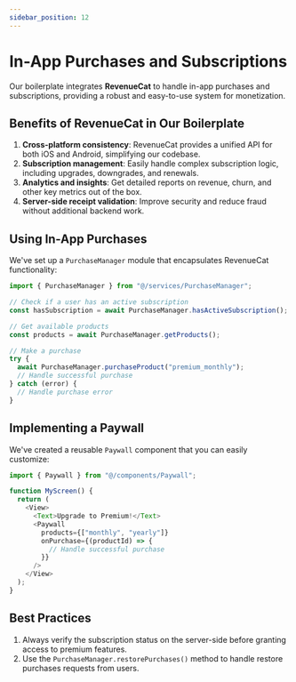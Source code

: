 ```yaml
---
sidebar_position: 12
---
```


# In-App Purchases and Subscriptions

Our boilerplate integrates **RevenueCat** to handle in-app purchases and subscriptions, providing a robust and easy-to-use system for monetization.

## Benefits of RevenueCat in Our Boilerplate

1. **Cross-platform consistency**: RevenueCat provides a unified API for both iOS and Android, simplifying our codebase.
2. **Subscription management**: Easily handle complex subscription logic, including upgrades, downgrades, and renewals.
3. **Analytics and insights**: Get detailed reports on revenue, churn, and other key metrics out of the box.
4. **Server-side receipt validation**: Improve security and reduce fraud without additional backend work.

## Using In-App Purchases

We've set up a `PurchaseManager` module that encapsulates RevenueCat functionality:

```typescript
import { PurchaseManager } from "@/services/PurchaseManager";

// Check if a user has an active subscription
const hasSubscription = await PurchaseManager.hasActiveSubscription();

// Get available products
const products = await PurchaseManager.getProducts();

// Make a purchase
try {
  await PurchaseManager.purchaseProduct("premium_monthly");
  // Handle successful purchase
} catch (error) {
  // Handle purchase error
}
```

## Implementing a Paywall

We've created a reusable `Paywall` component that you can easily customize:

```typescript
import { Paywall } from "@/components/Paywall";

function MyScreen() {
  return (
    <View>
      <Text>Upgrade to Premium!</Text>
      <Paywall
        products={["monthly", "yearly"]}
        onPurchase={(productId) => {
          // Handle successful purchase
        }}
      />
    </View>
  );
}
```

## Best Practices

1. Always verify the subscription status on the server-side before granting access to premium features.
2. Use the `PurchaseManager.restorePurchases()` method to handle restore purchases requests from users.
